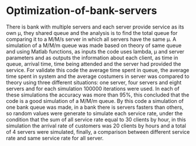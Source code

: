 # Optimization-of-bank-servers
There is bank with multiple servers and each server provide service as its own μ, they shared queue and the analysis is to find the total queue for comparing it to a M/M/s server in which all servers have the same μ.
A simulation of a M/M/m queue was made based on theory of same queue and using Matlab functions, as inputs the code uses lambda, μ and server parameters and as outputs the information about each client, as time in queue, arrival time, time being attended and the server had provided the service. For validate this code the average time spent in queue, the average time spent in system and the average costumers in server was compared to theory using three different situations: one server, four servers and eight servers and for each simulation 100000 iterations were used. In each of these simulations the accuracy was more than 95%, this concluded that the code is a good simulation of a M/M/m queue. By this code a simulation of one bank queue was made, in a bank there is servers fasters than others, so random values were generate to simulate each service rate, under the condition that the sum of all service rate equal to 30 clients by hour, in this simulation the arrival rate of customers was 20 clients by hours and a total of 4 servers were simulated, finally, a comparison between different service rate and same service rate for all server.
